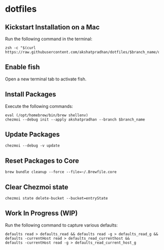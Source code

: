 # dotfiles

## Kickstart Installation on a Mac
Run the following command in the terminal:
```shell
zsh -c "$(curl https://raw.githubusercontent.com/akshatpradhan/dotfiles/$branch_name/docs/kickstart.zsh)"
```

## Enable fish
Open a new terminal tab to activate fish.

## Install Packages
Execute the following commands:
```shell
eval (/opt/homebrew/bin/brew shellenv)
chezmoi --debug init --apply akshatpradhan --branch $branch_name
```

## Update Packages
```shell
chezmoi --debug -v update
```

## Reset Packages to Core
```shell
brew bundle cleanup --force --file=~/.Brewfile.core
```

## Clear Chezmoi state
```shell
chezmoi state delete-bucket --bucket=entryState
```

## Work In Progress (WIP)
Run the following command to capture various defaults:
```shell
defaults read > defaults_read && defaults read -g > defaults_read_g && defaults -currentHost read > defaults_read_currenthost &&
defaults -currentHost read -g > defaults_read_current_host_g
```
